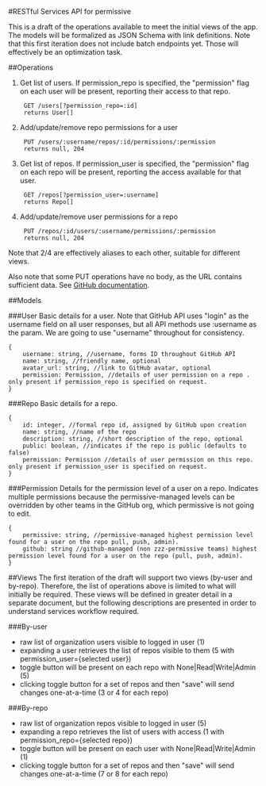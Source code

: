 #RESTful Services API for permissive

This is a draft of the operations available to meet the initial views of the app. The models will be formalized as JSON Schema with link definitions. Note that this first iteration does not include batch endpoints yet. Those will effectively be an optimization task.

##Operations

1. Get list of users. If permission_repo is specified, the "permission" flag on each user will be present, reporting their access to that repo.

        GET /users[?permission_repo=:id]
        returns User[]

2. Add/update/remove repo permissions for a user

        PUT /users/:username/repos/:id/permissions/:permission
        returns null, 204

3. Get list of repos. If permission_user is specified, the "permission" flag on each repo will be present, reporting the access available for that user.

        GET /repos[?permission_user=:username]
        returns Repo[]

4. Add/update/remove user permissions for a repo

        PUT /repos/:id/users/:username/permissions/:permission
        returns null, 204


Note that 2/4 are effectively aliases to each other, suitable for different views.

Also note that some PUT operations have no body, as the URL contains sufficient data. See [GitHub documentation](https://developer.github.com/v3/#http-verbs).

##Models

###User
Basic details for a user. Note that GitHub API uses "login" as the username field on all user responses, but all API methods use :username as the param. We are going to use "username" throughout for consistency.

    {
        username: string, //username, forms ID throughout GitHub API
        name: string, //friendly name, optional
        avatar_url: string, //link to GitHub avatar, optional
        permission: Permission, //details of user permission on a repo . only present if permission_repo is specified on request.
    }

###Repo
Basic details for a repo.

    {
        id: integer, //formal repo id, assigned by GitHub upon creation
        name: string, //name of the repo
        description: string, //short description of the repo, optional
        public: boolean, //indicates if the repo is public (defaults to false)
        permission: Permission //details of user permission on this repo. only present if permission_user is specified on request.
    }

###Permission
Details for the permission level of a user on a repo.
Indicates multiple permissions because the permissive-managed levels can be overridden by other teams in the GitHub org, which permissive is not going to edit.

    {
        permissive: string, //permissive-managed highest permission level found for a user on the repo pull, push, admin).
        github: string //github-managed (non zzz-permissive teams) highest permission level found for a user on the repo (pull, push, admin).
    }

##Views
The first iteration of the draft will support two views (by-user and by-repo). Therefore, the list of operations above is limited to what will initially be required. These views will be defined in greater detail in a separate document, but the following descriptions are presented in order to understand services workflow required.

###By-user
* raw list of organization users visible to logged in user (1)
* expanding a user retrieves the list of repos visible to them (5 with permission_user={selected user})
* toggle button will be present on each repo with None|Read|Write|Admin (5)
* clicking toggle button for a set of repos and then "save" will send changes one-at-a-time (3 or 4 for each repo)

###By-repo
* raw list of organization repos visible to logged in user (5)
* expanding a repo retrieves the list of users with access (1 with permission_repo={selected repo})
* toggle button will be present on each user with None|Read|Write|Admin (1)
* clicking toggle button for a set of repos and then "save" will send changes one-at-a-time (7 or 8 for each repo)
